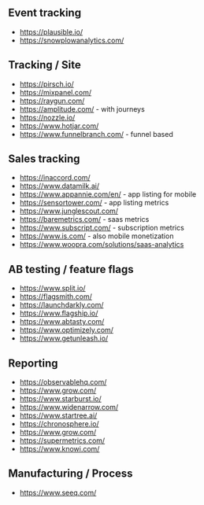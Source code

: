 

## Event tracking
* https://plausible.io/
* https://snowplowanalytics.com/

## Tracking / Site
* https://pirsch.io/
* https://mixpanel.com/
* https://raygun.com/
* https://amplitude.com/ - with journeys
* https://nozzle.io/
* https://www.hotjar.com/
* https://www.funnelbranch.com/ - funnel based

## Sales tracking
* https://inaccord.com/
* https://www.datamilk.ai/
* https://www.appannie.com/en/ - app listing for mobile
* https://sensortower.com/ - app listing metrics
* https://www.junglescout.com/
* https://baremetrics.com/ - saas metrics
* https://www.subscript.com/ - subscription metrics
* https://www.is.com/ - also mobile monetization
* https://www.woopra.com/solutions/saas-analytics


## AB testing / feature flags
* https://www.split.io/
* https://flagsmith.com/
* https://launchdarkly.com/
* https://www.flagship.io/
* https://www.abtasty.com/
* https://www.optimizely.com/
* https://www.getunleash.io/

## Reporting 
* https://observablehq.com/
* https://www.grow.com/
* https://www.starburst.io/
* https://www.widenarrow.com/
* https://www.startree.ai/
* https://chronosphere.io/
* https://www.grow.com/
* https://supermetrics.com/
* https://www.knowi.com/


## Manufacturing / Process
* https://www.seeq.com/